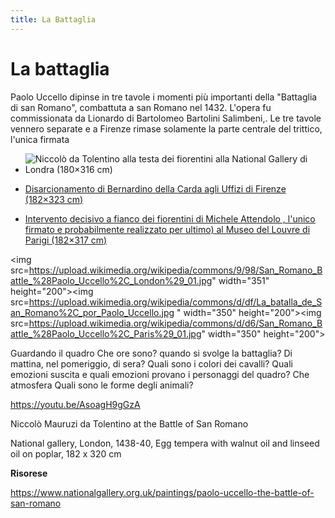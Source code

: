 ```yaml
---
title: La Battaglia
---
```


# La battaglia

Paolo Uccello dipinse in tre tavole i momenti più importanti della "Battaglia di san Romano", combattuta a san Romano nel 1432. L'opera fu commissionata da Lionardo di Bartolomeo Bartolini Salimbeni,.
Le tre tavole vennero separate e a Firenze rimase solamente la parte centrale del trittico, l'unica firmata

- ![Niccolò da Tolentino alla testa dei fiorentini alla National Gallery di Londra (180×316 cm)](
https://upload.wikimedia.org/wikipedia/commons/9/98/San_Romano_Battle_%28Paolo_Uccello%2C_London%29_01.jpg)

- [Disarcionamento di Bernardino della Carda agli Uffizi di Firenze (182×323 cm)]( https://upload.wikimedia.org/wikipedia/commons/d/df/La_batalla_de_San_Romano%2C_por_Paolo_Uccello.jpg)

- [Intervento decisivo a fianco dei fiorentini di Michele Attendolo , l'unico firmato e probabilmente realizzato per ultimo) al Museo del Louvre di Parigi (182×317  cm)]( https://upload.wikimedia.org/wikipedia/commons/d/d6/San_Romano_Battle_%28Paolo_Uccello%2C_Paris%29_01.jpg)

<img src=https://upload.wikimedia.org/wikipedia/commons/9/98/San_Romano_Battle_%28Paolo_Uccello%2C_London%29_01.jpg" width="351" height="200"><img src=https://upload.wikimedia.org/wikipedia/commons/d/df/La_batalla_de_San_Romano%2C_por_Paolo_Uccello.jpg
" width="350" height="200"><img src=https://upload.wikimedia.org/wikipedia/commons/d/d6/San_Romano_Battle_%28Paolo_Uccello%2C_Paris%29_01.jpg" width="350" height="200">





Guardando il quadro
Che ore sono? quando si svolge la battaglia? Di mattina, nel pomeriggio, di sera?
Quali sono i colori dei cavalli?
Quali emozioni suscita e quali emozioni provano i personaggi del quadro? 
Che atmosfera 
Quali sono le forme degli animali?

https://youtu.be/AsoagH9gGzA



Niccolò Mauruzi da Tolentino at the Battle of San Romano

National gallery, London, 1438-40, Egg tempera with walnut oil and linseed oil on poplar, 182 x 320 cm


**Risorese**


https://www.nationalgallery.org.uk/paintings/paolo-uccello-the-battle-of-san-romano

